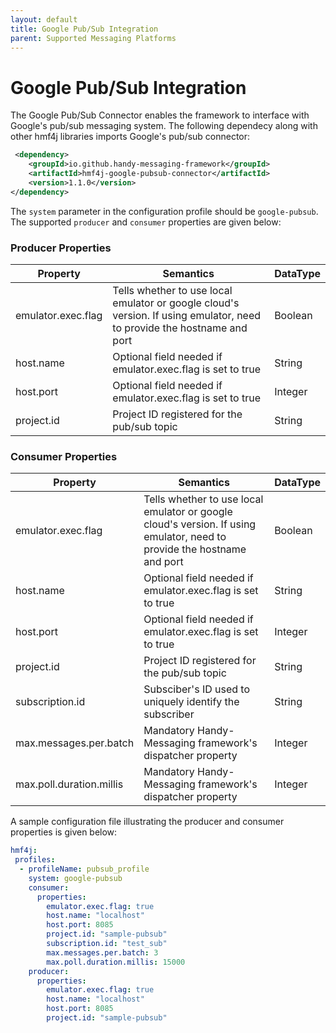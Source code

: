 ```yaml
---
layout: default
title: Google Pub/Sub Integration
parent: Supported Messaging Platforms
---
```


# Google Pub/Sub Integration

The Google Pub/Sub Connector enables the framework to interface with Google's pub/sub messaging system. The following dependecy along with other hmf4j libraries imports Google's pub/sub connector:

```xml
 <dependency>
    <groupId>io.github.handy-messaging-framework</groupId>
    <artifactId>hmf4j-google-pubsub-connector</artifactId>
    <version>1.1.0</version>
</dependency>
```

The `system` parameter in the configuration profile should be `google-pubsub`. The supported `producer` and `consumer` properties are given below:

### Producer Properties

| Property | Semantics | DataType
| -------- | --------- | ------------
| emulator.exec.flag | Tells whether to use local emulator or google cloud's version. If using emulator, need to provide the hostname and port | Boolean
| host.name | Optional field needed if emulator.exec.flag is set to true | String
| host.port | Optional field needed if emulator.exec.flag is set to true | Integer
| project.id | Project ID registered for the pub/sub topic | String

### Consumer Properties

| Property | Semantics | DataType
| -------- | --------- | ------------
| emulator.exec.flag | Tells whether to use local emulator or google cloud's version. If using emulator, need to provide the hostname and port | Boolean
| host.name | Optional field needed if emulator.exec.flag is set to true | String
| host.port | Optional field needed if emulator.exec.flag is set to true | Integer
| project.id | Project ID registered for the pub/sub topic | String
| subscription.id | Subsciber's ID used to uniquely identify the subscriber | String
| max.messages.per.batch | Mandatory Handy-Messaging framework's dispatcher property | Integer
| max.poll.duration.millis | Mandatory Handy-Messaging framework's dispatcher property | Integer

A sample configuration file illustrating the producer and consumer properties is given below:

```yaml
hmf4j:
 profiles:
  - profileName: pubsub_profile
    system: google-pubsub
    consumer:
      properties:
        emulator.exec.flag: true
        host.name: "localhost"
        host.port: 8085
        project.id: "sample-pubsub"
        subscription.id: "test_sub"
        max.messages.per.batch: 3
        max.poll.duration.millis: 15000
    producer:
      properties:
        emulator.exec.flag: true
        host.name: "localhost"
        host.port: 8085
        project.id: "sample-pubsub"
```